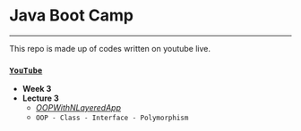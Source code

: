 # Java Boot Camp 
---
This repo is made up of codes written on youtube live.

### [`YouTube`](https://www.youtube.com/watch?v=2Vx_Z-5Dr4I&t=4511s)
 - **Week 3**
 - **Lecture 3**
	 - [*OOPWithNLayeredApp*](https://github.com/huseyinidin/KodlamaioJava2022/tree/main/week3/oopWithNLayeredApp/src/oopWithNLayeredApp)
	 - `OOP - Class - Interface - Polymorphism`
	